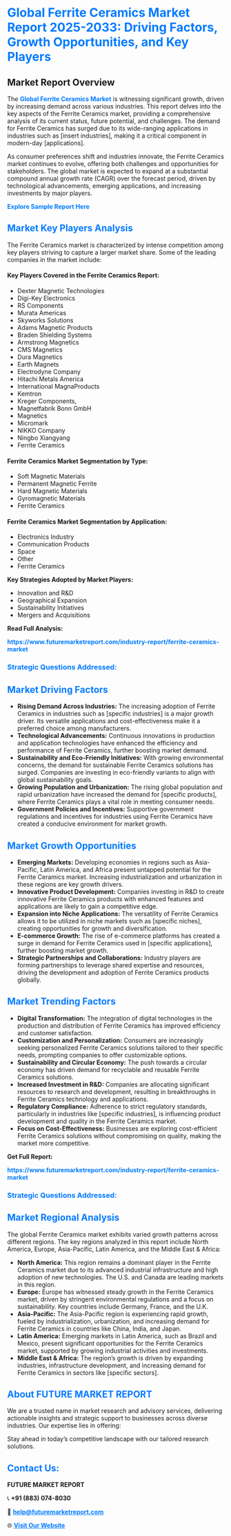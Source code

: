 <h1 style="color: #007BFF;">Global Ferrite Ceramics Market Report 2025-2033: Driving Factors, Growth Opportunities, and Key Players</h1>

<section id="overview">
<h2>Market Report Overview</h2>
<p>The <a href="https://www.futuremarketreport.com/industry-report/ferrite-ceramics-market" style="color: #007BFF; text-decoration: none;"><strong>Global Ferrite Ceramics Market</strong></a> is witnessing significant growth, driven by increasing demand across various industries. This report delves into the key aspects of the Ferrite Ceramics market, providing a comprehensive analysis of its current status, future potential, and challenges. The demand for Ferrite Ceramics has surged due to its wide-ranging applications in industries such as [insert industries], making it a critical component in modern-day [applications].</p>
<p>As consumer preferences shift and industries innovate, the Ferrite Ceramics market continues to evolve, offering both challenges and opportunities for stakeholders. The global market is expected to expand at a substantial compound annual growth rate (CAGR) over the forecast period, driven by technological advancements, emerging applications, and increasing investments by major players.</p>
</section>

<section id="overview">
<p><a href="https://www.futuremarketreport.com/request-sample/reportId=107223" style="color: #007BFF; text-decoration: none;"><strong>Explore Sample Report Here</strong></a></p>
</section>

<section id="key-players">
<h2 style="color: #007BFF;">Market Key Players Analysis</h2>
<p>The Ferrite Ceramics market is characterized by intense competition among key players striving to capture a larger market share. Some of the leading companies in the market include:</p>
<h4>Key Players Covered in the Ferrite Ceramics Report:</h4>
<ul><li>Dexter Magnetic Technologies</li><li>Digi-Key Electronics</li><li>RS Components</li><li>Murata Americas</li><li>Skyworks Solutions</li><li>Adams Magnetic Products</li><li>Braden Shielding Systems</li><li>Armstrong Magnetics</li><li>CMS Magnetics</li><li>Dura Magnetics</li><li>Earth Magnets</li><li>Electrodyne Company</li><li>Hitachi Metals America</li><li>International MagnaProducts</li><li>Kemtron</li><li>Kreger Components,</li><li>Magnetfabrik Bonn GmbH</li><li>Magnetics</li><li>Micromark</li><li>NIKKO Company</li><li>Ningbo Xiangyang</li><li>Ferrite Ceramics</li></ul>
<h4>Ferrite Ceramics Market Segmentation by Type:</h4>
<ul><li>Soft Magnetic Materials</li><li>Permanent Magnetic Ferrite</li><li>Hard Magnetic Materials</li><li>Gyromagnetic Materials</li><li>Ferrite Ceramics</li></ul>

<h4>Ferrite Ceramics Market Segmentation by Application:</h4>
<ul><li>Electronics Industry</li><li>Communication Products</li><li>Space</li><li>Other</li><li>Ferrite Ceramics</li></ul>
<p><strong>Key Strategies Adopted by Market Players:</strong></p>
<ul>
<li>Innovation and R&D</li>
<li>Geographical Expansion</li>
<li>Sustainability Initiatives</li>
<li>Mergers and Acquisitions</li>
</ul>
</section>

<section>
<p><strong>Read Full Analysis: </strong></p><a href="https://www.futuremarketreport.com/industry-report/ferrite-ceramics-market" style="color: #007BFF; text-decoration: none;"><strong>https://www.futuremarketreport.com/industry-report/ferrite-ceramics-market</strong></a>
<h3 style="color: #007BFF;">Strategic Questions Addressed:</h3>
</section>

<section id="driving-factors">
<h2 style="color: #007BFF;">Market Driving Factors</h2>
<ul>
<li><strong>Rising Demand Across Industries:</strong> The increasing adoption of Ferrite Ceramics in industries such as [specific industries] is a major growth driver. Its versatile applications and cost-effectiveness make it a preferred choice among manufacturers.</li>
<li><strong>Technological Advancements:</strong> Continuous innovations in production and application technologies have enhanced the efficiency and performance of Ferrite Ceramics, further boosting market demand.</li>
<li><strong>Sustainability and Eco-Friendly Initiatives:</strong> With growing environmental concerns, the demand for sustainable Ferrite Ceramics solutions has surged. Companies are investing in eco-friendly variants to align with global sustainability goals.</li>
<li><strong>Growing Population and Urbanization:</strong> The rising global population and rapid urbanization have increased the demand for [specific products], where Ferrite Ceramics plays a vital role in meeting consumer needs.</li>
<li><strong>Government Policies and Incentives:</strong> Supportive government regulations and incentives for industries using Ferrite Ceramics have created a conducive environment for market growth.</li>
</ul>
</section>

<section id="growth-opportunities">
<h2 style="color: #007BFF;">Market Growth Opportunities</h2>
<ul>
<li><strong>Emerging Markets:</strong> Developing economies in regions such as Asia-Pacific, Latin America, and Africa present untapped potential for the Ferrite Ceramics market. Increasing industrialization and urbanization in these regions are key growth drivers.</li>
<li><strong>Innovative Product Development:</strong> Companies investing in R&D to create innovative Ferrite Ceramics products with enhanced features and applications are likely to gain a competitive edge.</li>
<li><strong>Expansion into Niche Applications:</strong> The versatility of Ferrite Ceramics allows it to be utilized in niche markets such as [specific niches], creating opportunities for growth and diversification.</li>
<li><strong>E-commerce Growth:</strong> The rise of e-commerce platforms has created a surge in demand for Ferrite Ceramics used in [specific applications], further boosting market growth.</li>
<li><strong>Strategic Partnerships and Collaborations:</strong> Industry players are forming partnerships to leverage shared expertise and resources, driving the development and adoption of Ferrite Ceramics products globally.</li>
</ul>
</section>

<section id="trending-factors">
<h2 style="color: #007BFF;">Market Trending Factors</h2>
<ul>
<li><strong>Digital Transformation:</strong> The integration of digital technologies in the production and distribution of Ferrite Ceramics has improved efficiency and customer satisfaction.</li>
<li><strong>Customization and Personalization:</strong> Consumers are increasingly seeking personalized Ferrite Ceramics solutions tailored to their specific needs, prompting companies to offer customizable options.</li>
<li><strong>Sustainability and Circular Economy:</strong> The push towards a circular economy has driven demand for recyclable and reusable Ferrite Ceramics solutions.</li>
<li><strong>Increased Investment in R&D:</strong> Companies are allocating significant resources to research and development, resulting in breakthroughs in Ferrite Ceramics technology and applications.</li>
<li><strong>Regulatory Compliance:</strong> Adherence to strict regulatory standards, particularly in industries like [specific industries], is influencing product development and quality in the Ferrite Ceramics market.</li>
<li><strong>Focus on Cost-Effectiveness:</strong> Businesses are exploring cost-efficient Ferrite Ceramics solutions without compromising on quality, making the market more competitive.</li>
</ul>
</section>

<section>
<p><strong>Get Full Report: </strong></p><a href="https://www.futuremarketreport.com/industry-report/ferrite-ceramics-market" style="color: #007BFF; text-decoration: none;"><strong>https://www.futuremarketreport.com/industry-report/ferrite-ceramics-market</strong></a>
<h3 style="color: #007BFF;">Strategic Questions Addressed:</h3>
</section>


<section id="regional-analysis">
<h2 style="color: #007BFF;">Market Regional Analysis</h2>
<p>The global Ferrite Ceramics market exhibits varied growth patterns across different regions. The key regions analyzed in this report include North America, Europe, Asia-Pacific, Latin America, and the Middle East & Africa:</p>
<ul>
<li><strong>North America:</strong> This region remains a dominant player in the Ferrite Ceramics market due to its advanced industrial infrastructure and high adoption of new technologies. The U.S. and Canada are leading markets in this region.</li>
<li><strong>Europe:</strong> Europe has witnessed steady growth in the Ferrite Ceramics market, driven by stringent environmental regulations and a focus on sustainability. Key countries include Germany, France, and the U.K.</li>
<li><strong>Asia-Pacific:</strong> The Asia-Pacific region is experiencing rapid growth, fueled by industrialization, urbanization, and increasing demand for Ferrite Ceramics in countries like China, India, and Japan.</li>
<li><strong>Latin America:</strong> Emerging markets in Latin America, such as Brazil and Mexico, present significant opportunities for the Ferrite Ceramics market, supported by growing industrial activities and investments.</li>
<li><strong>Middle East & Africa:</strong> The region’s growth is driven by expanding industries, infrastructure development, and increasing demand for Ferrite Ceramics in sectors like [specific sectors].</li>
</ul>
</section>

<footer>
<h2 style="color: #007BFF;">About FUTURE MARKET REPORT</h2>
<p>We are a trusted name in market research and advisory services, delivering actionable insights and strategic support to businesses across diverse industries. Our expertise lies in offering:</p>

<p>Stay ahead in today’s competitive landscape with our tailored research solutions.</p>

<h2 style="color: #007BFF;">Contact Us:</h2>
<p><strong>FUTURE MARKET REPORT</strong></p>
<p>📞 <strong>+91 (883) 074-8030</strong></p>
<p>📧 <strong><a href="mailto:help@futuremarketreport.com" style="color: #007BFF;">help@futuremarketreport.com</a></strong></p>
<p>🌐 <strong><a href="https://www.futuremarketreport.com/" style="color: #007BFF;">Visit Our Website</a></strong></p>
</footer>